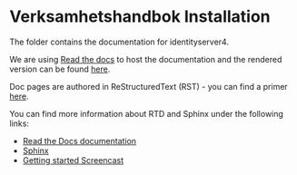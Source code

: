 # Verksamhetshandbok Installation

The folder contains the documentation for identityserver4.

We are using [Read the docs](https://readthedocs.org/) to host the documentation and the rendered version
can be found [here](https://identityserver4.readthedocs.io).

Doc pages are authored in ReStructuredText (RST) - you can find a primer [here](http://www.sphinx-doc.org/en/stable/rest.html).

You can find more information about RTD and Sphinx under the following links:

* [Read the Docs documentation](https://docs.readthedocs.io/en/latest/index.html)
* [Sphinx](http://www.sphinx-doc.org/)
* [Getting started Screencast](https://www.youtube.com/watch?feature=player_embedded&v=oJsUvBQyHBs)
